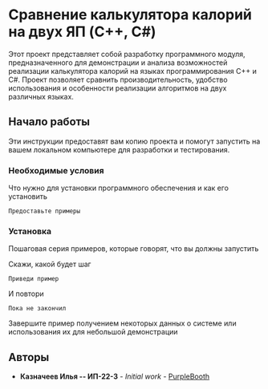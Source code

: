 # Сравнение калькулятора калорий на двух ЯП (C++, C#)

Этот проект представляет собой разработку программного модуля, предназначенного для демонстрации и анализа возможностей реализации калькулятора калорий на языках программирования C++ и C#. Проект позволяет сравнить производительность, удобство использования и особенности реализации алгоритмов на двух различных языках.

## Начало работы

Эти инструкции предоставят вам копию проекта и помогут запустить на вашем локальном компьютере для разработки и тестирования.

### Необходимые условия

Что нужно для установки программного обеспечения и как его установить

```
Предоставьте примеры
```

### Установка

Пошаговая серия примеров, которые говорят, что вы должны запустить

Скажи, какой будет шаг

```
Приведи пример
```

И повтори

```
Пока не закончил
```

Завершите пример получением некоторых данных о системе или использования их для небольшой демонстрации

## Авторы

* **Казначеев Илья -- ИП-22-3** - *Initial work* - [PurpleBooth](https://github.com/PurpleBooth)

